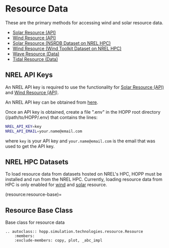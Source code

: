 # Resource Data

These are the primary methods for accessing wind and solar resource data.

- [Solar Resource (API)](resource:solar-resource)
- [Wind Resource (API)](resource:wind-resource)
- [Solar Resource (NSRDB Dataset on NREL HPC)](resource:nsrdb-data)
- [Wind Resource (Wind Toolkit Dataset on NREL HPC)](resource:wtk-data)
- [Wave Resource (Data)](resource:wave-resource)
- [Tidal Resource (Data)](resource:tidal-resource)

## NREL API Keys

An NREL API key is required to use the functionality for [Solar Resource (API)](resource:solar-resource) and [Wind Resource (API)](resource:wind-resource).

An NREL API key can be obtained from [here](https://developer.nrel.gov/signup/).

Once an API key is obtained, create a file ".env" in the HOPP root directory (/path/to/HOPP/.env) that contains the lines:

```bash
NREL_API_KEY=key
NREL_API_EMAIL=your.name@email.com
```

where `key` is your API key and `your.name@email.com` is the email that was used to get the API key.

## NREL HPC Datasets

To load resource data from datasets hosted on NREL's HPC, HOPP must be installed and run from the NREL HPC. Currently, loading resource data from HPC is only enabled for [wind](resource:wtk-data) and [solar](resource:nsrdb-data) resource.


(resource:resource-base)=
## Resource Base Class

Base class for resource data

```{eval-rst}
.. autoclass:: hopp.simulation.technologies.resource.Resource
    :members:
    :exclude-members: copy, plot, _abc_impl
```
